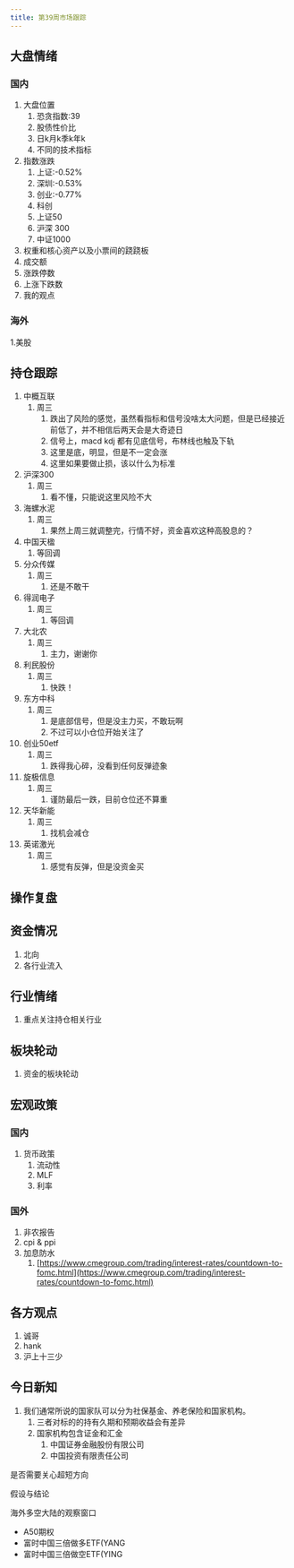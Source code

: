 ```yaml
---
title: 第39周市场跟踪
---
```

## 大盘情绪

### 国内
1. 大盘位置
    1. 恐贪指数:39
    2. 股债性价比
    3. 日k月k季k年k
    4. 不同的技术指标
2. 指数涨跌
    1. 上证:-0.52%
    2. 深圳:-0.53%
    3. 创业:-0.77%
    4. 科创
    5. 上证50 
    6. 沪深 300
    7. 中证1000
3. 权重和核心资产以及小票间的跷跷板
4. 成交额
5. 涨跌停数
6. 上涨下跌数
7. 我的观点
### 海外
1.美股

## 持仓跟踪
1. 中概互联
   1. 周三
      1. 跌出了风险的感觉，虽然看指标和信号没啥太大问题，但是已经接近前低了，并不相信后两天会是大奇迹日
      2. 信号上，macd kdj 都有见底信号，布林线也触及下轨
      3. 这里是底，明显，但是不一定会涨
      4. 这里如果要做止损，该以什么为标准
2. 沪深300
   1. 周三
      1. 看不懂，只能说这里风险不大
3. 海螺水泥
   1. 周三
      1. 果然上周三就调整完，行情不好，资金喜欢这种高股息的？
4. 中国天楹
   1. 等回调
5. 分众传媒
   1. 周三
      1. 还是不敢干
6. 得润电子
   1. 周三
      1. 等回调
7. 大北农
   1. 周三
      1. 主力，谢谢你
8. 利民股份
   1. 周三
      1. 快跌！
9. 东方中科
   1.  周三
       1.  是底部信号，但是没主力买，不敢玩啊
       2.  不过可以小仓位开始关注了
10. 创业50etf
    1.  周三
        1.  跌得我心碎，没看到任何反弹迹象
11. 旋极信息
    1.  周三
        1.  谨防最后一跌，目前仓位还不算重
12. 天华新能
    1.  周三
        1.  找机会减仓
13. 英诺激光
    1.  周三
        1.  感觉有反弹，但是没资金买

## 操作复盘

## 资金情况
1. 北向
2. 各行业流入

## 行业情绪
1. 重点关注持仓相关行业

## 板块轮动
1. 资金的板块轮动

## 宏观政策

### 国内
1. 货币政策
   1. 流动性
   2. MLF
   3. 利率
### 国外
1. 非农报告
2. cpi & ppi
3. 加息防水
    1. [https://www.cmegroup.com/trading/interest-rates/countdown-to-fomc.html](https://www.cmegroup.com/trading/interest-rates/countdown-to-fomc.html)

## 各方观点
1. 诚哥
2. hank
3. 沪上十三少

## 今日新知
1. 我们通常所说的国家队可以分为社保基金、养老保险和国家机构。
   1. 三者对标的的持有久期和预期收益会有差异
   2. 国家机构包含证金和汇金
      1. 中国证券金融股份有限公司
      2. 中国投资有限责任公司

是否需要关心超短方向

假设与结论

海外多空大陆的观察窗口

* A50期权
* 富时中国三倍做多ETF(YANG
* 富时中国三倍做空ETF(YING

